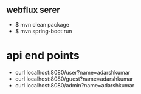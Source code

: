 ## webflux serer 


* $ mvn clean package 
* $ mvn spring-boot:run 

# api end points 
* curl localhost:8080/user?name=adarshkumar
* curl localhost:8080/guest?name=adarshkumar 
* curl localhost:8080/admin?name=adarshkumar 